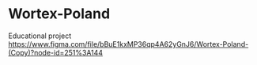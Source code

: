 # Wortex-Poland
Educational project 
https://www.figma.com/file/bBuE1kxMP36qp4A62yGnJ6/Wortex-Poland-(Copy)?node-id=251%3A144
